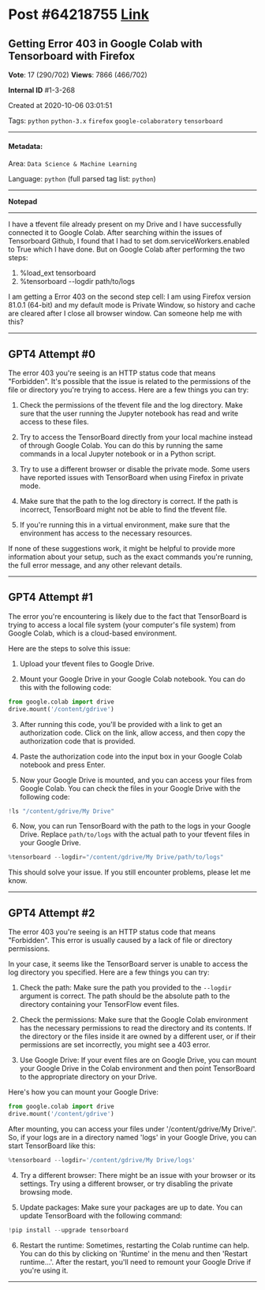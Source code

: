 
# Post \#64218755 [Link](https://stackoverflow.com/questions/64218755/)

## Getting Error 403 in Google Colab with Tensorboard with Firefox

**Vote**: 17 (290/702) **Views**: 7866 (466/702) 

**Internal ID** \#1-3-268

Created at 2020-10-06 03:01:51

Tags: `python` `python-3.x` `firefox` `google-colaboratory` `tensorboard`

----------

#### Metadata:

Area: `Data Science & Machine Learning`

Language: `python` (full parsed tag list: `python`)

----------

**Notepad**


----------

I have a tfevent file already present on my Drive and I have successfully connected it to Google Colab. After searching within the issues of Tensorboard Github, I found that I had to set dom.serviceWorkers.enabled to True which I have done. But on Google Colab after performing the two steps:

1. %load_ext tensorboard
2. %tensorboard --logdir path/to/logs


I am getting a Error 403 on the second step cell:[](https://i.stack.imgur.com/TuHkS.png)
I am using Firefox version 81.0.1 (64-bit) and my default mode is Private Window, so history and cache are cleared after I close all browser window.
Can someone help me with this?


----------
        
## GPT4 Attempt \#0

The error 403 you're seeing is an HTTP status code that means "Forbidden". It's possible that the issue is related to the permissions of the file or directory you're trying to access. Here are a few things you can try:

1. Check the permissions of the tfevent file and the log directory. Make sure that the user running the Jupyter notebook has read and write access to these files.

2. Try to access the TensorBoard directly from your local machine instead of through Google Colab. You can do this by running the same commands in a local Jupyter notebook or in a Python script.

3. Try to use a different browser or disable the private mode. Some users have reported issues with TensorBoard when using Firefox in private mode.

4. Make sure that the path to the log directory is correct. If the path is incorrect, TensorBoard might not be able to find the tfevent file.

5. If you're running this in a virtual environment, make sure that the environment has access to the necessary resources.

If none of these suggestions work, it might be helpful to provide more information about your setup, such as the exact commands you're running, the full error message, and any other relevant details.

--------

## GPT4 Attempt \#1

The error you're encountering is likely due to the fact that TensorBoard is trying to access a local file system (your computer's file system) from Google Colab, which is a cloud-based environment. 

Here are the steps to solve this issue:

1. Upload your tfevent files to Google Drive.

2. Mount your Google Drive in your Google Colab notebook. You can do this with the following code:

```python
from google.colab import drive
drive.mount('/content/gdrive')
```

3. After running this code, you'll be provided with a link to get an authorization code. Click on the link, allow access, and then copy the authorization code that is provided.

4. Paste the authorization code into the input box in your Google Colab notebook and press Enter.

5. Now your Google Drive is mounted, and you can access your files from Google Colab. You can check the files in your Google Drive with the following code:

```python
!ls "/content/gdrive/My Drive"
```

6. Now, you can run TensorBoard with the path to the logs in your Google Drive. Replace `path/to/logs` with the actual path to your tfevent files in your Google Drive.

```python
%tensorboard --logdir="/content/gdrive/My Drive/path/to/logs"
```

This should solve your issue. If you still encounter problems, please let me know.

--------

## GPT4 Attempt \#2

The error 403 you're seeing is an HTTP status code that means "Forbidden". This error is usually caused by a lack of file or directory permissions. 

In your case, it seems like the TensorBoard server is unable to access the log directory you specified. Here are a few things you can try:

1. Check the path: Make sure the path you provided to the `--logdir` argument is correct. The path should be the absolute path to the directory containing your TensorFlow event files.

2. Check the permissions: Make sure that the Google Colab environment has the necessary permissions to read the directory and its contents. If the directory or the files inside it are owned by a different user, or if their permissions are set incorrectly, you might see a 403 error.

3. Use Google Drive: If your event files are on Google Drive, you can mount your Google Drive in the Colab environment and then point TensorBoard to the appropriate directory on your Drive.

Here's how you can mount your Google Drive:

```python
from google.colab import drive
drive.mount('/content/gdrive')
```

After mounting, you can access your files under '/content/gdrive/My Drive/'. So, if your logs are in a directory named 'logs' in your Google Drive, you can start TensorBoard like this:

```python
%tensorboard --logdir='/content/gdrive/My Drive/logs'
```

4. Try a different browser: There might be an issue with your browser or its settings. Try using a different browser, or try disabling the private browsing mode.

5. Update packages: Make sure your packages are up to date. You can update TensorBoard with the following command:

```python
!pip install --upgrade tensorboard
```

6. Restart the runtime: Sometimes, restarting the Colab runtime can help. You can do this by clicking on 'Runtime' in the menu and then 'Restart runtime...'. After the restart, you'll need to remount your Google Drive if you're using it.

--------
